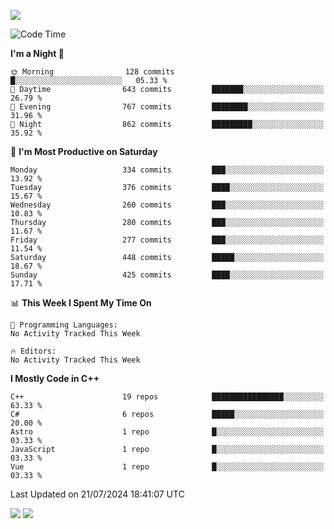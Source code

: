![](https://komarev.com/ghpvc/?username=lilpidgey&color=red)
<!--START_SECTION:waka-->
![Code Time](http://img.shields.io/badge/Code%20Time-1%2C491%20hrs%2018%20mins-blue)

**I'm a Night 🦉** 

```text
🌞 Morning                128 commits         █░░░░░░░░░░░░░░░░░░░░░░░░   05.33 % 
🌆 Daytime                643 commits         ███████░░░░░░░░░░░░░░░░░░   26.79 % 
🌃 Evening                767 commits         ████████░░░░░░░░░░░░░░░░░   31.96 % 
🌙 Night                  862 commits         █████████░░░░░░░░░░░░░░░░   35.92 % 
```
📅 **I'm Most Productive on Saturday** 

```text
Monday                   334 commits         ███░░░░░░░░░░░░░░░░░░░░░░   13.92 % 
Tuesday                  376 commits         ████░░░░░░░░░░░░░░░░░░░░░   15.67 % 
Wednesday                260 commits         ███░░░░░░░░░░░░░░░░░░░░░░   10.83 % 
Thursday                 280 commits         ███░░░░░░░░░░░░░░░░░░░░░░   11.67 % 
Friday                   277 commits         ███░░░░░░░░░░░░░░░░░░░░░░   11.54 % 
Saturday                 448 commits         █████░░░░░░░░░░░░░░░░░░░░   18.67 % 
Sunday                   425 commits         ████░░░░░░░░░░░░░░░░░░░░░   17.71 % 
```


📊 **This Week I Spent My Time On** 

```text
💬 Programming Languages: 
No Activity Tracked This Week

🔥 Editors: 
No Activity Tracked This Week
```

**I Mostly Code in C++** 

```text
C++                      19 repos            ████████████████░░░░░░░░░   63.33 % 
C#                       6 repos             █████░░░░░░░░░░░░░░░░░░░░   20.00 % 
Astro                    1 repo              █░░░░░░░░░░░░░░░░░░░░░░░░   03.33 % 
JavaScript               1 repo              █░░░░░░░░░░░░░░░░░░░░░░░░   03.33 % 
Vue                      1 repo              █░░░░░░░░░░░░░░░░░░░░░░░░   03.33 % 
```




 Last Updated on 21/07/2024 18:41:07 UTC
<!--END_SECTION:waka-->
![](https://hit.yhype.me/github/profile?user_id=42968544)
![](https://komarev.com/ghpvc/?lilpidgey)
